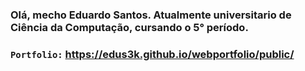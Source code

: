 ### Olá, mecho Eduardo Santos. Atualmente universitario de Ciência da Computação, cursando o 5° período.
### `Portfolio:` https://edus3k.github.io/webportfolio/public/

